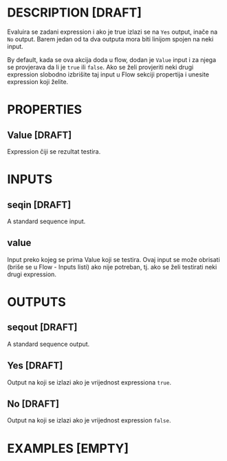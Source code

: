 # DESCRIPTION [DRAFT]

Evaluira se zadani expression i ako je true izlazi se na `Yes` output, inače na `No` output. Barem jedan od ta dva outputa mora biti linijom spojen na neki input.

By default, kada se ova akcija doda u flow, dodan je `Value` input i za njega se provjerava da li je `true` ili `false`. Ako se želi provjeriti neki drugi expression slobodno izbrišite taj input u Flow sekciji propertija i unesite expression koji želite.

# PROPERTIES

## Value [DRAFT]

Expression čiji se rezultat testira.

# INPUTS

## seqin [DRAFT]

A standard sequence input.

## value

Input preko kojeg se prima Value koji se testira. Ovaj input se može obrisati (briše se u Flow - Inputs listi) ako nije potreban, tj. ako se želi testirati neki drugi expression.

# OUTPUTS

## seqout [DRAFT]

A standard sequence output.

## Yes [DRAFT]

Output na koji se izlazi ako je vrijednost expressiona `true`.

## No [DRAFT]

Output na koji se izlazi ako je vrijednost expression `false`.

# EXAMPLES [EMPTY]
